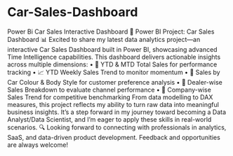 # Car-Sales-Dashboard
Power Bi Car Sales Interactive Dashboard
🚗 Power BI Project: Car Sales Dashboard 📊
Excited to share my latest data analytics project—an interactive Car Sales Dashboard built in Power BI, showcasing advanced Time Intelligence capabilities.
This dashboard delivers actionable insights across multiple dimensions:
•	📅 YTD & MTD Total Sales for performance tracking
•	📈 YTD Weekly Sales Trend to monitor momentum
•	🎨 Sales by Car Colour & Body Style for customer preference analysis
•	🏪 Dealer-wise Sales Breakdown to evaluate channel performance
•	🏢 Company-wise Sales Trend for competitive benchmarking
From data modelling to DAX measures, this project reflects my ability to turn raw data into meaningful business insights. It’s a step forward in my journey toward becoming a Data Analyst/Data Scientist, and I’m eager to apply these skills in real-world scenarios.
🔍 Looking forward to connecting with professionals in analytics, SaaS, and data-driven product development. Feedback and opportunities are always welcome!
